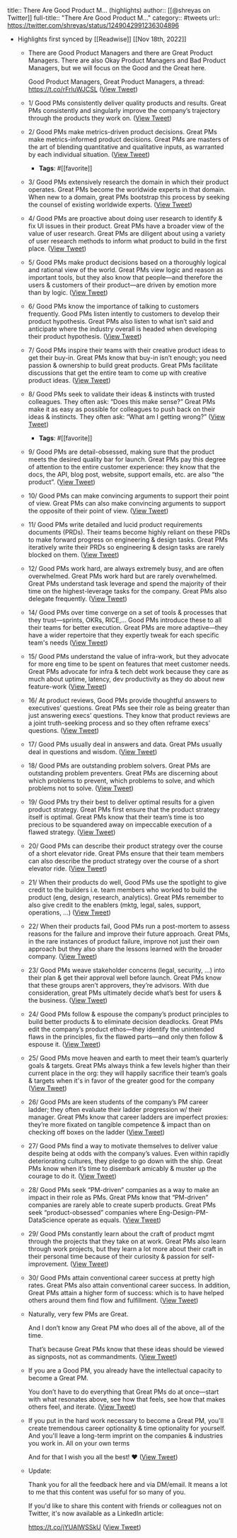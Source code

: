 title:: There Are Good Product M... (highlights)
author:: [[@shreyas on Twitter]]
full-title:: "There Are Good Product M..."
category:: #tweets
url:: https://twitter.com/shreyas/status/1249042991236304896

- Highlights first synced by [[Readwise]] [[Nov 18th, 2022]]
	- There are Good Product Managers and there are Great Product Managers. There are also Okay Product Managers and Bad Product Managers, but we will focus on the Good and the Great here. 
	  
	  Good Product Managers, Great Product Managers, a thread: https://t.co/rFrluWJCSL ([View Tweet](https://twitter.com/shreyas/status/1249039638829793280))
	- 1/
	  Good PMs consistently deliver quality products and results. Great PMs consistently and singularly improve the company’s trajectory through the products they work on. ([View Tweet](https://twitter.com/shreyas/status/1249039640570376194))
	- 2/
	  Good PMs make metrics-driven product decisions. Great PMs make metrics-informed product decisions. Great PMs are masters of the art of blending quantitative and qualitative inputs, as warranted by each individual situation. ([View Tweet](https://twitter.com/shreyas/status/1249039642164211712))
		- **Tags**: #[[favorite]]
	- 3/
	  Good PMs extensively research the domain in which their product operates. Great PMs become the worldwide experts in that domain. When new to a domain, great PMs bootstrap this process by seeking the counsel of existing worldwide experts. ([View Tweet](https://twitter.com/shreyas/status/1249039643107971072))
	- 4/
	  Good PMs are proactive about doing user research to identify & fix UI issues in their product. Great PMs have a broader view of the value of user research. Great PMs are diligent about using a variety of user research methods to inform what product to build in the first place. ([View Tweet](https://twitter.com/shreyas/status/1249039644441772033))
	- 5/
	  Good PMs make product decisions based on a thoroughly logical and rational view of the world. Great PMs view logic and reason as important tools, but they also know that people—and therefore the users & customers of their product—are driven by emotion more than by logic. ([View Tweet](https://twitter.com/shreyas/status/1249039645226061824))
	- 6/
	  Good PMs know the importance of talking to customers frequently. Good PMs listen intently to customers to develop their product hypothesis. Great PMs also listen to what isn’t said and anticipate where the industry overall is headed when developing their product hypothesis. ([View Tweet](https://twitter.com/shreyas/status/1249039646094311424))
	- 7/
	  Good PMs inspire their teams with their creative product ideas to get their buy-in. Great PMs know that buy-in isn’t enough; you need passion & ownership to build great products. Great PMs facilitate discussions that get the entire team to come up with creative product ideas. ([View Tweet](https://twitter.com/shreyas/status/1249039647088377856))
	- 8/
	  Good PMs seek to validate their ideas & instincts with trusted colleagues. They often ask: “Does this make sense?” Great PMs make it as easy as possible for colleagues to push back on their ideas & instincts. They often ask: “What am I getting wrong?” ([View Tweet](https://twitter.com/shreyas/status/1249039983194718209))
		- **Tags**: #[[favorite]]
	- 9/
	  Good PMs are detail-obsessed, making sure that the product meets the desired quality bar for launch. Great PMs pay this degree of attention to the entire customer experience: they know that the docs, the API, blog post, website, support emails, etc. are also “the product”. ([View Tweet](https://twitter.com/shreyas/status/1249039984071344128))
	- 10/
	  Good PMs can make convincing arguments to support their point of view. Great PMs can also make convincing arguments to support the opposite of their point of view. ([View Tweet](https://twitter.com/shreyas/status/1249039985480589312))
	- 11/
	  Good PMs write detailed and lucid product requirements documents (PRDs). Their teams become highly reliant on these PRDs to make forward progress on engineering & design tasks. Great PMs iteratively write their PRDs so engineering & design tasks are rarely blocked on them. ([View Tweet](https://twitter.com/shreyas/status/1249039986386583553))
	- 12/
	  Good PMs work hard, are always extremely busy, and are often overwhelmed. Great PMs work hard but are rarely overwhelmed. Great PMs understand task leverage and spend the majority of their time on the highest-leverage tasks for the company. Great PMs also delegate frequently. ([View Tweet](https://twitter.com/shreyas/status/1249039987116396545))
	- 14/
	  Good PMs over time converge on a set of tools & processes that they trust—sprints, OKRs, RICE,... Good PMs introduce these to all their teams for better execution. Great PMs are more adaptive—they have a wider repertoire that they expertly tweak for each specific team's needs ([View Tweet](https://twitter.com/shreyas/status/1249040877290270721))
	- 15/
	  Good PMs understand the value of infra-work, but they advocate for more eng time to be spent on features that meet customer needs. Great PMs advocate for infra & tech debt work because they care as much about uptime, latency, dev productivity as they do about new feature-work ([View Tweet](https://twitter.com/shreyas/status/1249040878108205057))
	- 16/
	  At product reviews, Good PMs provide thoughtful answers to executives’ questions. Great PMs see their role as being greater than just answering execs’ questions. They know that product reviews are a joint truth-seeking process and so they often reframe execs’ questions. ([View Tweet](https://twitter.com/shreyas/status/1249040880083714048))
	- 17/
	  Good PMs usually deal in answers and data. Great PMs usually deal in questions and wisdom. ([View Tweet](https://twitter.com/shreyas/status/1249040880972906496))
	- 18/
	  Good PMs are outstanding problem solvers. Great PMs are outstanding problem preventers. Great PMs are discerning about which problems to prevent, which problems to solve, and which problems not to solve. ([View Tweet](https://twitter.com/shreyas/status/1249040882000519168))
	- 19/
	  Good PMs try their best to deliver optimal results for a given product strategy. Great PMs first ensure that the product strategy itself is optimal. Great PMs know that their team’s time is too precious to be squandered away on impeccable execution of a flawed strategy. ([View Tweet](https://twitter.com/shreyas/status/1249040882776432640))
	- 20/
	  Good PMs can describe their product strategy over the course of a short elevator ride. Great PMs ensure that their team members can also describe the product strategy over the course of a short elevator ride. ([View Tweet](https://twitter.com/shreyas/status/1249040883766288386))
	- 21/
	  When their products do well, Good PMs use the spotlight to give credit to the builders i.e. team members who worked to build the product (eng, design, research, analytics). Great PMs remember to also give credit to the enablers (mktg, legal, sales, support, operations, ...) ([View Tweet](https://twitter.com/shreyas/status/1249042412464295937))
	- 22/
	  When their products fail, Good PMs run a post-mortem to assess reasons for the failure and improve their future approach. Great PMs, in the rare instances of product failure, improve not just their own approach but they also share the lessons learned with the broader company. ([View Tweet](https://twitter.com/shreyas/status/1249042413340917760))
	- 23/
	  Good PMs weave stakeholder concerns (legal, security, ...) into their plan & get their approval well before launch. Great PMs know that these groups aren’t approvers, they’re advisors. With due consideration, great PMs ultimately decide what’s best for users & the business. ([View Tweet](https://twitter.com/shreyas/status/1249042414154571776))
	- 24/
	  Good PMs follow & espouse the company’s product principles to build better products & to eliminate decision deadlocks. Great PMs edit the company’s product ethos—they identify the unintended flaws in the principles, fix the flawed parts—and only then follow & espouse it. ([View Tweet](https://twitter.com/shreyas/status/1249042415060582401))
	- 25/
	  Good PMs move heaven and earth to meet their team’s quarterly goals & targets. Great PMs always think a few levels higher than their current place in the org: they will happily sacrifice their team’s goals & targets when it's in favor of the greater good for the company ([View Tweet](https://twitter.com/shreyas/status/1249042416297889792))
	- 26/
	  Good PMs are keen students of the company’s PM career ladder; they often evaluate their ladder progression w/ their manager. Great PMs know that career ladders are imperfect proxies: they’re more fixated on tangible competence & impact than on checking off boxes on the ladder ([View Tweet](https://twitter.com/shreyas/status/1249042417220632576))
	- 27/
	  Good PMs find a way to motivate themselves to deliver value despite being at odds with the company’s values. Even within rapidly deteriorating cultures, they pledge to go down with the ship. Great PMs know when it’s time to disembark amicably & muster up the courage to do it. ([View Tweet](https://twitter.com/shreyas/status/1249042418336280576))
	- 28/
	  Good PMs seek “PM-driven” companies as a way to make an impact in their role as PMs. Great PMs know that “PM-driven” companies are rarely able to create superb products. Great PMs seek “product-obsessed” companies where Eng-Design-PM-DataScience operate as equals. ([View Tweet](https://twitter.com/shreyas/status/1249042419158364160))
	- 29/
	  Good PMs constantly learn about the craft of product mgmt through the projects that they take on at work. Great PMs also learn through work projects, but they learn a lot more about their craft in their personal time because of their curiosity & passion for self-improvement. ([View Tweet](https://twitter.com/shreyas/status/1249042989583720448))
	- 30/
	  Good PMs attain conventional career success at pretty high rates. Great PMs also attain conventional career success. In addition, Great PMs attain a higher form of success: which is to have helped others around them find flow and fulfillment. ([View Tweet](https://twitter.com/shreyas/status/1249042990393221120))
	- Naturally, very few PMs are Great. 
	  
	  And I don’t know any Great PM who does all of the above, all of the time.
	  
	  That’s because Great PMs know that these ideas should be viewed as signposts, not as commandments. ([View Tweet](https://twitter.com/shreyas/status/1249042991236304896))
	- If you are a Good PM, you already have the intellectual capacity to become a Great PM.
	  
	  You don’t have to do everything that Great PMs do at once—start with what resonates above, see how that feels, see how that makes others feel, and iterate. ([View Tweet](https://twitter.com/shreyas/status/1249042992268070914))
	- If you put in the hard work necessary to become a Great PM, you'll create tremendous career optionality & time optionality for yourself. And you'll leave a long-term imprint on the companies & industries you work in. All on your own terms
	  
	  And for that I wish you all the best!
	  ♥️ ([View Tweet](https://twitter.com/shreyas/status/1249042994109411328))
	- Update:
	  
	  Thank you for all the feedback here and via DM/email. It means a lot to me that this content was useful for so many of you.
	  
	  If you'd like to share this content with friends or colleagues not on Twitter, it's now available as a LinkedIn article:
	  
	  https://t.co/jYUAIWSSkU ([View Tweet](https://twitter.com/shreyas/status/1250993219027910658))